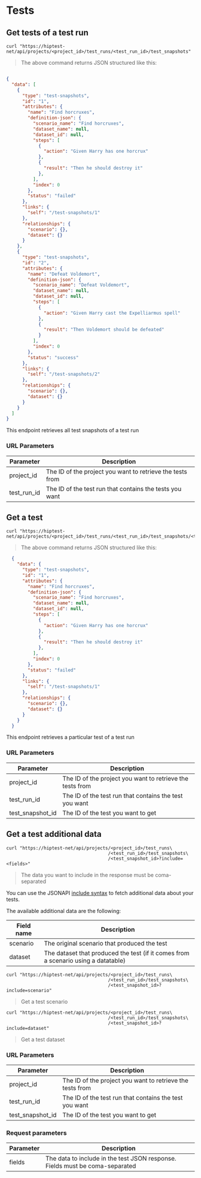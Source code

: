 # Tests

## Get tests of a test run

```shell
curl "https://hiptest-net/api/projects/<project_id>/test_runs/<test_run_id>/test_snapshots"
```

> The above command returns JSON structured like this:

```json

{
  "data": [
    {
      "type": "test-snapshots",
      "id": "1",
      "attributes": {
        "name": "Find horcruxes",
        "definition-json": {
          "scenario_name": "Find horcruxes",
          "dataset_name": null,
          "dataset_id": null,
          "steps": [
            {
              "action": "Given Harry has one horcrux"
            },
            {
              "result": "Then he should destroy it"
            },
          ],
          "index": 0
        },
        "status": "failed"
      },
      "links": {
        "self": "/test-snapshots/1"
      },
      "relationships": {
        "scenario": {},
        "dataset": {}
      }
    },
    {
      "type": "test-snapshots",
      "id": "2",
      "attributes": {
        "name": "Defeat Voldemort",
        "definition-json": {
          "scenario_name": "Defeat Voldemort",
          "dataset_name": null,
          "dataset_id": null,
          "steps": [
            {
              "action": "Given Harry cast the Expelliarmus spell"
            },
            {
              "result": "Then Voldemort should be defeated"
            }
          ],
          "index": 0
        },
        "status": "success"
      },
      "links": {
        "self": "/test-snapshots/2"
      },
      "relationships": {
        "scenario": {},
        "dataset": {}
      }
    }
  ]
}
```

This endpoint retrieves all test snapshots of a test run

### URL Parameters

Parameter | Description
--------- | -----------
project_id | The ID of the project you want to retrieve the tests from
test_run_id | The ID of the test run that contains the tests you want

## Get a test

```shell
curl "https://hiptest-net/api/projects/<project_id>/test_runs/<test_run_id>/test_snapshots/<test_snapshot_id>"
```

> The above command returns JSON structured like this:

```json
  {
    "data": {
      "type": "test-snapshots",
      "id": "1",
      "attributes": {
        "name": "Find horcruxes",
        "definition-json": {
          "scenario_name": "Find horcruxes",
          "dataset_name": null,
          "dataset_id": null,
          "steps": [
            {
              "action": "Given Harry has one horcrux"
            },
            {
              "result": "Then he should destroy it"
            },
          ],
          "index": 0
        },
        "status": "failed"
      },
      "links": {
        "self": "/test-snapshots/1"
      },
      "relationships": {
        "scenario": {},
        "dataset": {}
      }
    }
  }
```

This endpoint retrieves a particular test of a test run

### URL Parameters

Parameter | Description
--------- | -----------
project_id | The ID of the project you want to retrieve the tests from
test_run_id | The ID of the test run that contains the test you want
test_snapshot_id | The ID of the test you want to get

## Get a test additional data

```shell
curl "https://hiptest-net/api/projects/<project_id>/test_runs\
                                      /<test_run_id>/test_snapshots\
                                      /<test_snapshot_id>?include=<fields>"
```
> The data you want to include in the response must be coma-separated

You can use the JSONAPI [include syntax](http://jsonapi.org/format/#fetching-includes) to fetch additional data
about your tests.

The available additional data are the following:

Field name | Description
-----------| -----------
scenario | The original scenario that produced the test
dataset | The dataset that produced the test (if it comes from a scenario using a datatable)


```shell
curl "https://hiptest-net/api/projects/<project_id>/test_runs\
                                      /<test_run_id>/test_snapshots\
                                      /<test_snapshot_id>?include=scenario"
```

> Get a test scenario

```shell
curl "https://hiptest-net/api/projects/<project_id>/test_runs\
                                      /<test_run_id>/test_snapshots\
                                      /<test_snapshot_id>?include=dataset"
```
> Get a test dataset


### URL Parameters

Parameter | Description
--------- | -----------
project_id | The ID of the project you want to retrieve the tests from
test_run_id | The ID of the test run that contains the test you want
test_snapshot_id | The ID of the test you want to get

### Request parameters

Parameter | Description
----------|------------
fields | The data to include in the test JSON response. Fields must be coma-separated
